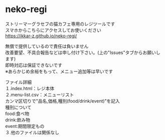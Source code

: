 # neko-regi
ストリーマーグラセフの猫カフェ専用のレジツールです  
スマホからこちらにアクセスしてお使いください  
https://ikkar-z.github.io/neko-regi/  

無償で提供しているので責任は負いません  
改善要望、不具合報告などは申し付け下さい。(上の"Issues"タブからお願いします)  
即時対応は保証できないです  
※あらかじめ余裕をもって、メニュー追加等は早いです  

ファイル詳細  
１.index.html：レジ本体  
２.menu-list.csv：メニューリスト  
   カンマ区切りで"品名,価格,種別(food/drink/event)"を記入  
   種別について  
     food:食べ物  
     drink:飲み物  
     event:期間限定もの  
３.他のファイルは関係なし  
